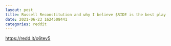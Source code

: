 ```yaml
--- 
layout: post 
title: Russell Reconstitution and why I believe $RIDE is the best play to capture gains 
date: 2021-06-23 1624508441 
categories: reddit 
--- 
```

https://redd.it/o6tev5